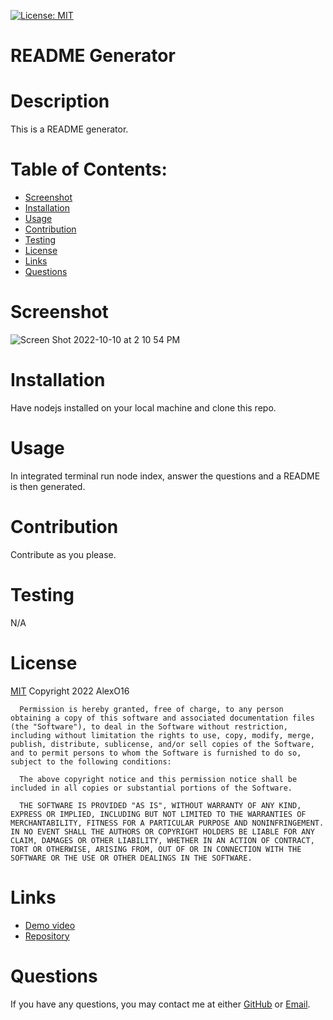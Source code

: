 [![License: MIT](https://img.shields.io/badge/License-MIT-yellow.svg)](https://opensource.org/licenses/MIT)
  # README Generator
  
  # Description
  This is a README generator.

  # Table of Contents:
  * [Screenshot](#screenshot)
  * [Installation](#installation)
  * [Usage](#usage)
  * [Contribution](#contribution)
  * [Testing](#testing)
  * [License](#license)
  * [Links](#links)
  * [Questions](#questions)
  

  # Screenshot
  ![Screen Shot 2022-10-10 at 2 10 54 PM](https://user-images.githubusercontent.com/110851664/194937532-182bc75a-53ae-4cfd-8e67-1a98ba0c3257.png)


  # Installation
  Have nodejs installed on your local machine and clone this repo.

  # Usage 
  In integrated terminal run node index, answer the questions and a README is then generated.

  # Contribution
  Contribute as you please.

  # Testing
  N/A

  # License
  [MIT](https://opensource.org/licenses/MIT)
  Copyright 2022 AlexO16

      Permission is hereby granted, free of charge, to any person obtaining a copy of this software and associated documentation files (the "Software"), to deal in the Software without restriction, including without limitation the rights to use, copy, modify, merge, publish, distribute, sublicense, and/or sell copies of the Software, and to permit persons to whom the Software is furnished to do so, subject to the following conditions:
        
      The above copyright notice and this permission notice shall be included in all copies or substantial portions of the Software.
        
      THE SOFTWARE IS PROVIDED "AS IS", WITHOUT WARRANTY OF ANY KIND, EXPRESS OR IMPLIED, INCLUDING BUT NOT LIMITED TO THE WARRANTIES OF MERCHANTABILITY, FITNESS FOR A PARTICULAR PURPOSE AND NONINFRINGEMENT. IN NO EVENT SHALL THE AUTHORS OR COPYRIGHT HOLDERS BE LIABLE FOR ANY CLAIM, DAMAGES OR OTHER LIABILITY, WHETHER IN AN ACTION OF CONTRACT, TORT OR OTHERWISE, ARISING FROM, OUT OF OR IN CONNECTION WITH THE SOFTWARE OR THE USE OR OTHER DEALINGS IN THE SOFTWARE.
      
# Links
* [Demo video](https://drive.google.com/file/d/1DBjkYwSOfOFIimpPxRlL1WsaLBlfWRem/view)
* [Repository](https://github.com/AlexO16/readme-generator)

# Questions
If you have any questions, you may contact me at either [GitHub](https://github.com/AlexO16)
or [Email](alexoleynik74@gmail.com).
